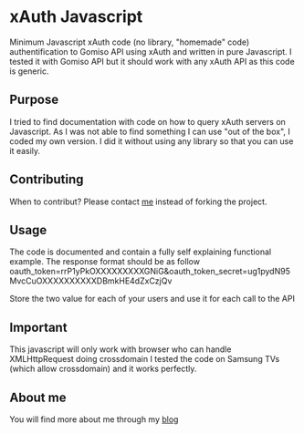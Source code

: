 xAuth Javascript
================

Minimum Javascript xAuth code (no library, "homemade" code) authentification to Gomiso API using xAuth
and written in pure Javascript.
I tested it with Gomiso API but it should work with any xAuth API as this code is generic.

Purpose
-------
I tried to find documentation with code on how to query xAuth servers on Javascript.
As I was not able to find something I can use "out of the box", I coded my own version.
I did it without using any library so that you can use it easily.

Contributing
------------
When to contribut? Please contact [me](https://github.com/metabaron) instead of forking the project.

Usage
-----
The code is documented and contain a fully self explaining functional example.
The response format should be as follow
oauth_token=rrP1yPkOXXXXXXXXXGNiG&oauth_token_secret=ug1pydN95MvcCuOXXXXXXXXXXDBmkHE4dZxCzjQv

Store the two value for each of your users and use it for each call to the API

Important
---------
This javascript will only work with browser who can handle XMLHttpRequest doing crossdomain
I tested the code on Samsung TVs (which allow crossdomain) and it works perfectly.

About me
-------------
You will find more about me through my [blog](http://blog.metabaron.net)